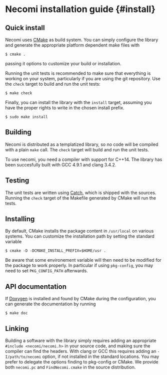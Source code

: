 Necomi installation guide	{#install}
=========================

Quick install
-------------

Necomi uses [CMake] as build system. You can simply configure the library
and generate the appropriate platform dependent make files with

    $ cmake .

passing it options to customize your build or installation.

Running the unit tests is recommended to make sure that everything is
working on your system, particularly if you are using the git repository.
Use the `check` target to build and run the unit tests:

    $ make check

Finally, you can install the library with the `install` target, assuming you
have the proper rights to write in the chosen install prefix.

    $ sudo make install

Building
--------

Necomi is distributed as a templatized library, so no code will be compiled
with a plain `make` call. The `check` target will build and run the unit
tests.

To use necomi, you need a compiler with support for C++14. The library
has been succesfully built with GCC 4.9.1 and clang 3.4.2.

Testing
-------

The unit tests are written using [Catch], which is shipped with the
sources. Running the `check` target of the Makefile generated by CMake
will run the tests.

Installing
----------

By default, CMake installs the package content in `/usr/local` on various
systems. You can customize the installation path by setting the standard
variable

    $ cmake -D -DCMAKE_INSTALL_PREFIX=$HOME/usr .

Be aware that some environement variable will then need to be modified
for the package to work properly. In particular if using `pkg-config`, you
may need to set `PKG_CONFIG_PATH` afterwards.

API documentation
-----------------

If [Doxygen] is installed and found by CMake during the configuration, you
can generate the documentation by running

    $ make doc

Linking
-------

Building a software with the library simply requires adding an appropriate
`#include <necomi/necomi.h>` in your source code, and making sure the
compiler can find the headers. With clang or GCC this requires adding
an `-I/path/to/necomi` option, if not installed in the standard locations.
You may prefer to delegate the options finding to pkg-config or CMake.
We provide both `necomi.pc` and `FindNecomi.cmake` in the source distribution.

[Catch]: https://github.com/philsquared/Catch
[CMake]: http://cmake.org
[CppUnit]: http://www.freedesktop.org/wiki/Software/cppunit/
[Doxygen]: http://www.stack.nl/~dimitri/doxygen/
